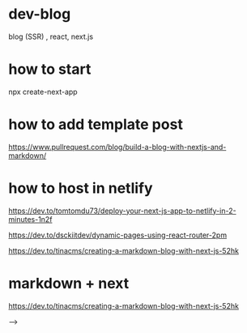 # dev-blog
blog (SSR) , react, next.js     

# how to start
npx create-next-app

# how to add template post
https://www.pullrequest.com/blog/build-a-blog-with-nextjs-and-markdown/

# how to host in netlify
https://dev.to/tomtomdu73/deploy-your-next-js-app-to-netlify-in-2-minutes-1n2f


https://dev.to/dsckiitdev/dynamic-pages-using-react-router-2pm

https://dev.to/tinacms/creating-a-markdown-blog-with-next-js-52hk

# markdown + next
https://dev.to/tinacms/creating-a-markdown-blog-with-next-js-52hk


<!-- 

[`create-next-app`](https://github.com/vercel/next.js/tree/canary/packages/create-next-app).

## Getting Started

First, run the development server:

```bash
npm run dev
# or
yarn dev
```

Open [http://localhost:3000](http://localhost:3000) with your browser to see the result.

You can start editing the page by modifying `pages/index.js`. The page auto-updates as you edit the file.

[API routes](https://nextjs.org/docs/api-routes/introduction) can be accessed on [http://localhost:3000/api/hello](http://localhost:3000/api/hello). This endpoint can be edited in `pages/api/hello.js`.

The `pages/api` directory is mapped to `/api/*`. Files in this directory are treated as [API routes](https://nextjs.org/docs/api-routes/introduction) instead of React pages.

## Learn More

To learn more about Next.js, take a look at the following resources:

- [Next.js Documentation](https://nextjs.org/docs) - learn about Next.js features and API.
- [Learn Next.js](https://nextjs.org/learn) - an interactive Next.js tutorial.

You can check out [the Next.js GitHub repository](https://github.com/vercel/next.js/) - your feedback and contributions are welcome!

## Deploy on Vercel

The easiest way to deploy your Next.js app is to use the [Vercel Platform](https://vercel.com/import?utm_medium=default-template&filter=next.js&utm_source=create-next-app&utm_campaign=create-next-app-readme) from the creators of Next.js.

Check out our [Next.js deployment documentation](https://nextjs.org/docs/deployment) for more details. --> -->

